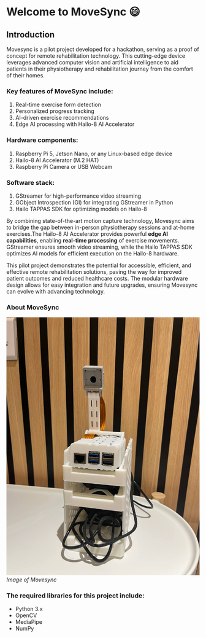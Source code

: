 # Welcome to MoveSync :smile:

## Introduction 
Movesync is a pilot project developed for a hackathon, serving as a proof of concept for remote rehabilitation technology. This cutting-edge device leverages advanced computer vision and artificial intelligence to aid patients in their physiotherapy and rehabilitation journey from the comfort of their homes.

### Key features of MoveSync include:
1. Real-time exercise form detection
2. Personalized progress tracking
3. AI-driven exercise recommendations
4. Edge AI processing with Hailo-8 AI Accelerator

### Hardware components:
1. Raspberry Pi 5, Jetson Nano, or any Linux-based edge device
2. Hailo-8 AI Accelerator (M.2 HAT)
3. Raspberry Pi Camera or USB Webcam

### Software stack:
1. GStreamer for high-performance video streaming
2. GObject Introspection (GI) for integrating GStreamer in Python
3. Hailo TAPPAS SDK for optimizing models on Hailo-8

By combining state-of-the-art motion capture technology, Movesync aims to bridge the gap between in-person physiotherapy sessions and at-home exercises.The Hailo-8 AI Accelerator provides powerful __edge AI capabilities__, enabling __real-time processing__ of exercise movements. GStreamer ensures smooth video streaming, while the Hailo TAPPAS SDK optimizes AI models for efficient execution on the Hailo-8 hardware.

This pilot project demonstrates the potential for accessible, efficient, and effective remote rehabilitation solutions, paving the way for improved patient outcomes and reduced healthcare costs. The modular hardware design allows for easy integration and future upgrades, ensuring Movesync can evolve with advancing technology.

### About MoveSync
![moveSync](/image.png)
*Image of Movesync*


### The required libraries for this project include: 
- Python 3.x
- OpenCV
- MediaPipe
- NumPy
